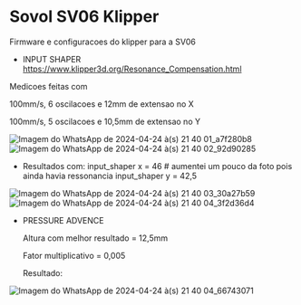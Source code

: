 # Sovol SV06 Klipper

Firmware e configuracoes do klipper para a SV06

- INPUT SHAPER
  https://www.klipper3d.org/Resonance_Compensation.html
  
Medicoes feitas com 

100mm/s, 6 oscilacoes e 12mm de extensao no X 

100mm/s, 5 oscilacoes e 10,5mm de extensao no Y

![Imagem do WhatsApp de 2024-04-24 à(s) 21 40 01_a7f280b8](https://github.com/ofelipevilela/sovol-sv06-klipper/assets/165967059/28841caa-f47e-4ed6-9ea0-455654381047)
![Imagem do WhatsApp de 2024-04-24 à(s) 21 40 02_92d90285](https://github.com/ofelipevilela/sovol-sv06-klipper/assets/165967059/21bd08fc-efa6-4a7a-b943-86a0179033ef)

- Resultados com:
input_shaper x = 46  # aumentei um pouco da foto pois ainda havia ressonancia 
input_shaper y = 42,5

![Imagem do WhatsApp de 2024-04-24 à(s) 21 40 03_30a27b59](https://github.com/ofelipevilela/sovol-sv06-klipper/assets/165967059/d3354e6a-246b-43ec-b855-843025f4853a)
![Imagem do WhatsApp de 2024-04-24 à(s) 21 40 04_3f2d36d4](https://github.com/ofelipevilela/sovol-sv06-klipper/assets/165967059/8d1763f4-8253-4fc5-b771-01d35b454547)



- PRESSURE ADVENCE

  Altura com melhor resultado = 12,5mm

  Fator multiplicativo = 0,005

  Resultado:
  
![Imagem do WhatsApp de 2024-04-24 à(s) 21 40 04_66743071](https://github.com/ofelipevilela/sovol-sv06-klipper/assets/165967059/69383014-c6ff-424f-99fc-9e5edaa75f19)
